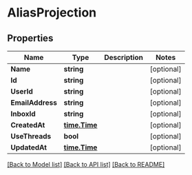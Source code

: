 # AliasProjection

## Properties

Name | Type | Description | Notes
------------ | ------------- | ------------- | -------------
**Name** | **string** |  | [optional] 
**Id** | **string** |  | [optional] 
**UserId** | **string** |  | [optional] 
**EmailAddress** | **string** |  | [optional] 
**InboxId** | **string** |  | [optional] 
**CreatedAt** | [**time.Time**](time.Time) |  | [optional] 
**UseThreads** | **bool** |  | [optional] 
**UpdatedAt** | [**time.Time**](time.Time) |  | [optional] 

[[Back to Model list]](../README#documentation-for-models) [[Back to API list]](../README#documentation-for-api-endpoints) [[Back to README]](../README)


